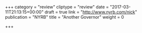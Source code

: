+++
category = "review"
cliptype = "review"
date = "2017-03-11T21:13:15+00:00"
draft = true
link = "http://www.nyrb.com/nick"
publication = "NYRB"
title = "Another Governor"
weight = 0

+++

